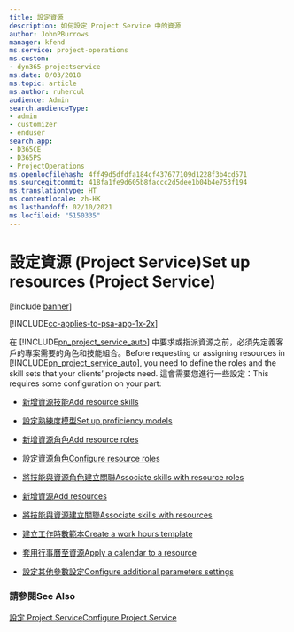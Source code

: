 ```yaml
---
title: 設定資源
description: 如何設定 Project Service 中的資源
author: JohnPBurrows
manager: kfend
ms.service: project-operations
ms.custom:
- dyn365-projectservice
ms.date: 8/03/2018
ms.topic: article
ms.author: ruhercul
audience: Admin
search.audienceType:
- admin
- customizer
- enduser
search.app:
- D365CE
- D365PS
- ProjectOperations
ms.openlocfilehash: 4ff49d5dfdfa184cf437677109d1228f3b4cd571
ms.sourcegitcommit: 418fa1fe9d605b8faccc2d5dee1b04b4e753f194
ms.translationtype: HT
ms.contentlocale: zh-HK
ms.lasthandoff: 02/10/2021
ms.locfileid: "5150335"
---
```

# <a name="set-up-resources-project-service"></a><span data-ttu-id="255a8-103">設定資源 (Project Service)</span><span class="sxs-lookup"><span data-stu-id="255a8-103">Set up resources (Project Service)</span></span>

[!include [banner](../includes/psa-now-project-operations.md)]

[!INCLUDE[cc-applies-to-psa-app-1x-2x](../includes/cc-applies-to-psa-app-1x-2x.md)]

<span data-ttu-id="255a8-104">在 [!INCLUDE[pn_project_service_auto](../includes/pn-project-service-auto.md)] 中要求或指派資源之前，必須先定義客戶的專案需要的角色和技能組合。</span><span class="sxs-lookup"><span data-stu-id="255a8-104">Before requesting or assigning resources in [!INCLUDE[pn_project_service_auto](../includes/pn-project-service-auto.md)], you need to define the roles and the skill sets that your clients’ projects need.</span></span> <span data-ttu-id="255a8-105">這會需要您進行一些設定：</span><span class="sxs-lookup"><span data-stu-id="255a8-105">This requires some configuration on your part:</span></span>  
  
-   [<span data-ttu-id="255a8-106">新增資源技能</span><span class="sxs-lookup"><span data-stu-id="255a8-106">Add resource skills</span></span>](../psa/add-resource-skills.md)  
  
-   [<span data-ttu-id="255a8-107">設定熟練度模型</span><span class="sxs-lookup"><span data-stu-id="255a8-107">Set up proficiency models</span></span>](../psa/set-up-proficiency-models.md)  
  
-   [<span data-ttu-id="255a8-108">新增資源角色</span><span class="sxs-lookup"><span data-stu-id="255a8-108">Add resource roles</span></span>](../psa/add-resource-roles.md)  
  
-   [<span data-ttu-id="255a8-109">設定資源角色</span><span class="sxs-lookup"><span data-stu-id="255a8-109">Configure resource roles</span></span>](../psa/configure-resource-roles.md)  
  
-   [<span data-ttu-id="255a8-110">將技能與資源角色建立關聯</span><span class="sxs-lookup"><span data-stu-id="255a8-110">Associate skills with resource roles</span></span>](../psa/associate-skills-with-resource-roles.md)  
  
-   [<span data-ttu-id="255a8-111">新增資源</span><span class="sxs-lookup"><span data-stu-id="255a8-111">Add resources</span></span>](../psa/add-resources.md)  
  
-   [<span data-ttu-id="255a8-112">將技能與資源建立關聯</span><span class="sxs-lookup"><span data-stu-id="255a8-112">Associate skills with resources</span></span>](../psa/associate-skills-with-resources.md)  
  
-   [<span data-ttu-id="255a8-113">建立工作時數範本</span><span class="sxs-lookup"><span data-stu-id="255a8-113">Create a work hours template</span></span>](../psa/create-work-hours-template.md)  
  
-   [<span data-ttu-id="255a8-114">套用行事曆至資源</span><span class="sxs-lookup"><span data-stu-id="255a8-114">Apply a calendar to a resource</span></span>](../psa/apply-calendar-resource.md)  
  
-   [<span data-ttu-id="255a8-115">設定其他參數設定</span><span class="sxs-lookup"><span data-stu-id="255a8-115">Configure additional parameters settings</span></span>](../psa/configure-additional-parameters-settings.md)  
  
### <a name="see-also"></a><span data-ttu-id="255a8-116">請參閱</span><span class="sxs-lookup"><span data-stu-id="255a8-116">See Also</span></span>  
 [<span data-ttu-id="255a8-117">設定 Project Service</span><span class="sxs-lookup"><span data-stu-id="255a8-117">Configure Project Service</span></span>](../psa/configure.md)
